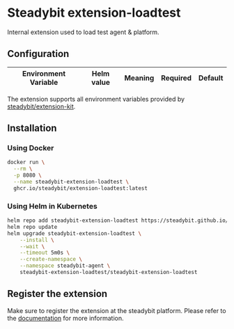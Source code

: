 # Steadybit extension-loadtest

Internal extension used to load test agent & platform.

## Configuration

| Environment Variable              | Helm value | Meaning                                     | Required | Default                 |
|-----------------------------------|------------|---------------------------------------------|----------|-------------------------|

The extension supports all environment variables provided by [steadybit/extension-kit](https://github.com/steadybit/extension-kit#environment-variables).

## Installation

### Using Docker

```sh
docker run \
  --rm \
  -p 8080 \
  --name steadybit-extension-loadtest \
  ghcr.io/steadybit/extension-loadtest:latest
```

### Using Helm in Kubernetes

```sh
helm repo add steadybit-extension-loadtest https://steadybit.github.io/extension-loadtest
helm repo update
helm upgrade steadybit-extension-loadtest \
    --install \
    --wait \
    --timeout 5m0s \
    --create-namespace \
    --namespace steadybit-agent \
    steadybit-extension-loadtest/steadybit-extension-loadtest
```

## Register the extension

Make sure to register the extension at the steadybit platform. Please refer to
the [documentation](https://docs.steadybit.com/integrate-with-steadybit/extensions/extension-installation) for more information.
